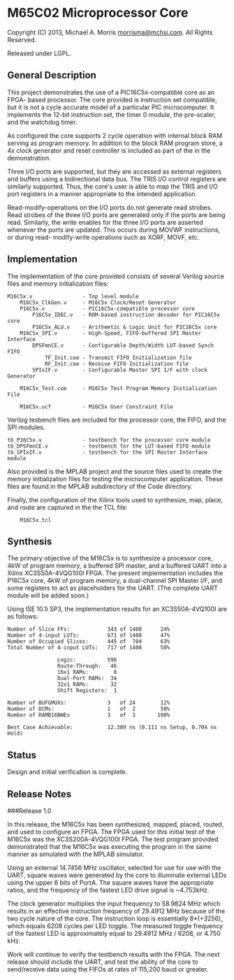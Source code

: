 M65C02 Microprocessor Core
=======================

Copyright (C) 2013, Michael A. Morris <morrisma@mchsi.com>.
All Rights Reserved.

Released under LGPL.

General Description
-------------------

This project demonstrates the use of a PIC16C5x-compatible core as an FPGA-
based processor. The core provided is instruction set compatible, but it is 
not a cycle accurate model of a particular PIC microcomputer. It implements 
the 12-bit instruction set, the timer 0 module, the pre-scaler, and the watchdog 
timer.

As configured the core supports 2 cycle operation with internal block RAM 
serving as program memory. In addition to the block RAM program store, a 4x 
clock generator and reset controller is included as part of the in the 
demonstration. 

Three I/O ports are supported, but they are accessed as external registers and 
buffers using a bidirectional data bus. The TRIS I/O control registers are 
similarly supported. Thus, the core's user is able to map the TRIS and I/O 
port registers in a manner appropriate to the intended application.

Read-modify-operations on the I/O ports do not generate read strobes. Read 
strobes of the three I/O ports are generated only if the ports are being read. 
Similarly, the write enables for the three I/O ports are asserted whenever the 
ports are updated. This occurs during MOVWF instructions, or during read-
modify-write operations such as XORF, MOVF, etc.

Implementation
--------------

The implementation of the core provided consists of several Verilog source files 
and memory initialization files:

    M16C5x.v                - Top level module
        M16C5x_ClkGen.v     - M16C5x Clock/Reset Generator
        P16C5x.v            - PIC16C5x-compatible processor core
            P16C5x_IDEC.v   - ROM-based instruction decoder for PIC16C5x core
            P16C5x_ALU.v    - Arithmetic & Logic Unit for PIC16C5x core
        M16C5x_SPI.v        - High-Speed, FIFO-buffered SPI Master Interface
            DPSFmnCE.v      - Configurable Depth/Width LUT-based Synch FIFO
                TF_Init.coe - Transmit FIFO Initialization file
                RF_Init.coe - Receive FIFO Initialization file
            SPIxIF.v        - Configurable Master SPI I/F with clock Generator

        M16C5x_Test.coe     - M16C5x Test Program Memory Initialization File

        M16C5x.ucf          - M16C5x User Constraint File

Verilog tesbench files are included for the processor core, the FIFO, and the 
SPI modules.

    tb_P16C5x.v             - testbench for the processor core module
    tb_DPSFmnCE.v           - testbench for the LUT-based FIFO module
    tb_SPIxIF.v             - testbench for the SPI Master Interface module
    
Also provided is the MPLAB project and the source files used to create the 
memory initialization files for testing the microcomputer application. These 
files are found in the MPLAB subdirectory of the Code directory.

Finally, the configuration of the Xilinx tools used to synthesize, map, place, 
and route are captured in the the TCL file:

        M16C5x.tcl

Synthesis
---------

The primary objective of the M16C5x is to synthesize a processor core, 4kW of 
program memory, a buffered SPI master, and a buffered UART into a Xilinx 
XC3S50A-4VQG100I FPGA. The present implementation includes the P16C5x core, 
4kW of program memory, a dual-channel SPI Master I/F, and some registers to 
act as placeholders for the UART. (The complete UART module will be added soon.)

Using ISE 10.1i SP3, the implementation results for an XC3S50A-4VQ100I are as 
follows:

    Number of Slice FFs:            343 of 1408      24%
    Number of 4-input LUTs:         671 of 1408      47%
    Number of Occupied Slices:      445 of  704      63%
    Total Number of 4-input LUTs:   717 of 1408      50%

                    Logic:          596
                    Route-Through:   46
                    16x1 RAMs:        8
                    Dual-Port RAMs:  34
                    32x1 RAMs:       32
                    Shift Registers:  1

    Number of BUFGMUXs:             3   of 24        12%
    Number of DCMs:                 1   of  2        50%
    Number of RAMB16BWEs            3   of  3       100%

    Best Case Achievable:           12.389 ns (0.111 ns Setup, 0.704 ns Hold)

Status
------

Design and initial verification is complete.

Release Notes
-------------

###Release 1.0

In this release, the M16C5x has been synthesized, mapped, placed, routed, and 
used to configure an FPGA. The FPGA used for this initial test of the M16C5x 
was the XC3S200A-4VQG100I FPGA. The test program provided demonstrated that 
the M16C5x was executing the program in the same manner as simulated with the 
MPLAB simulator.

Using an external 14.7456 MHz oscillator, selected for use for use with the 
UART, square waves were generated by the core to illuminate external LEDs 
using the upper 6 bits of PortA. The square waves have the appropriate ratios, 
and the frequency of the fastest LED drive signal is ~4.753kHz.

The clock generator multiplies the input frequency to 58.9824 MHz which 
results in an effective instruction frequency of 29.4912 MHz because of the 
two cycle nature of the core. The instruction loop is essentially 8*(*+3*256), 
which equals 6208 cycles per LED toggle. The measured toggle frequency of the 
fastest LED is approximately equal to 29.4912 MHz / 6208, or 4.750 kHz.

Work will continue to verify the testbench results with the FPGA. The next 
release should include the UART, and test the ability of the core to 
send/receive data using the FIFOs at rates of 115,200 baud or greater.
